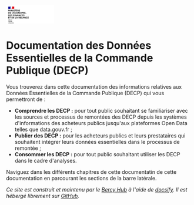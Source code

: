<img src="_media/logo.png" alt="logo" height=50/>

# Documentation des Données Essentielles de la Commande Publique (DECP)

Vous trouverez dans cette documentation des informations relatives aux Données Essentielles de la Commande Publique (DECP) qui vous permettront de :
- **Comprendre les DECP :** pour tout public souhaitant se familiariser avec les sources et processus de remontées des DECP depuis les systèmes d'informations des acheteurs publics jusqu'aux plateformes Open Data telles que data.gouv.fr ;
- **Publier des DECP :** pour les acheteurs publics et leurs prestataires qui souhaitent intégrer leurs données essentielles dans le processus de remontée ;
- **Consommer les DECP :** pour tout public souhaitant utiliser les DECP dans le cadre d'analyses.

Naviguez dans les différents chapitres de cette documentatin de cette documentation en parcourant les sections de la barre latérale.

*Ce site est construit et maintenu par le [Bercy Hub](https://139bercy.github.io/hub/) à l'aide de [docsify](https://docsify.js.org/#/). Il est hébergé librement sur [GitHub](https://github.com/139bercy/decp-docs).*
